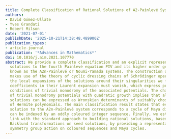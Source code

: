 ```yaml
---
title: Complete Classification of Rational Solutions of A2-Painlevé Systems
authors:
- David Gómez-Ullate
- Yves Grandati
- Robert Milson
date: '2021-07-01'
publishDate: '2025-10-21T14:38:48.489900Z'
publication_types:
- article-journal
publication: '*Advances in Mathematics*'
doi: 10.1016/j.aim.2021.107770
abstract: We provide a complete classification and an explicit representation of rational
  solutions to the fourth Painlevé equation PIV and its higher order generalizations
  known as the A2n-Painlevé or Noumi-Yamada systems. The construction of solutions
  makes use of the theory of cyclic dressing chains of Schrödinger operators. Studying
  the local expansions of the solutions around their singularities we find that some
  coefficients in their Laurent expansion must vanish, which express precisely the
  conditions of trivial monodromy of the associated potentials. The characterization
  of trivial monodromy potentials with quadratic growth implies that all rational
  solutions can be expressed as Wronskian determinants of suitably chosen sequences
  of Hermite polynomials. The main classification result states that every rational
  solution to the A2n-Painlevé system corresponds to a cycle of Maya diagrams, which
  can be indexed by an oddly coloured integer sequence. Finally, we establish the
  link with the standard approach to building rational solutions, based on applying
  Bäcklund transformations on seed solutions, by providing a representation for the
  symmetry group action on coloured sequences and Maya cycles.
---
```

